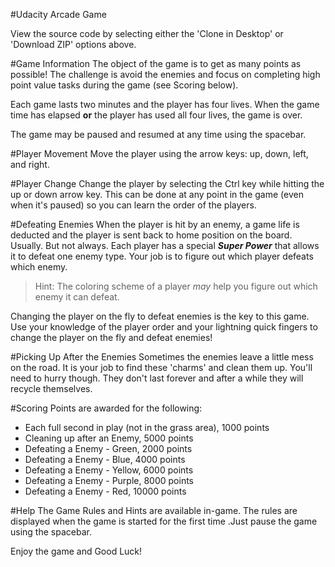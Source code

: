 #Udacity Arcade Game

View the source code by selecting either the 'Clone in Desktop' or 'Download ZIP' options above.

#Game Information
The object of the game is to get as many points as possible! The challenge is avoid the enemies and focus
on completing high point value tasks during the game (see Scoring below).

Each game lasts two minutes and the player has four lives. When the game time has elapsed **or** the player
has used all four lives, the game is over.

The game may be paused and resumed at any time using the spacebar.

#Player Movement
Move the player using the arrow keys: up, down, left, and right.

#Player Change
Change the player by selecting the Ctrl key while hitting the up or down arrow key. This can be done
at any point in the game (even when it's paused) so you can learn the order of the players.

#Defeating Enemies
When the player is hit by an enemy, a game life is deducted and the player is sent back to home
position on the board. Usually. But not always. Each player has a special **_Super Power_** that
allows it to defeat one enemy type. Your job is to figure out which player defeats which enemy.

> Hint: The coloring scheme of a player *may* help you figure out which enemy it can defeat.

Changing the player on the fly to defeat enemies is the key to this game. Use your knowledge of the
player order and your lightning quick fingers to change the player on the fly and defeat enemies!

#Picking Up After the Enemies
Sometimes the enemies leave a little mess on the road. It is your job to find these 'charms'
and clean them up. You'll need to hurry though. They don't last forever and after a while they
will recycle themselves.

#Scoring
Points are awarded for the following:
* Each full second in play (not in the grass area), 1000 points
* Cleaning up after an Enemy, 5000 points
* Defeating a Enemy - Green, 2000 points
* Defeating a Enemy - Blue, 4000 points
* Defeating a Enemy - Yellow, 6000 points
* Defeating a Enemy - Purple, 8000 points
* Defeating a Enemy - Red, 10000 points

#Help
The Game Rules and Hints are available in-game. The rules are displayed when the game is started
for the first time .Just pause the game using the spacebar.

Enjoy the game and Good Luck!

